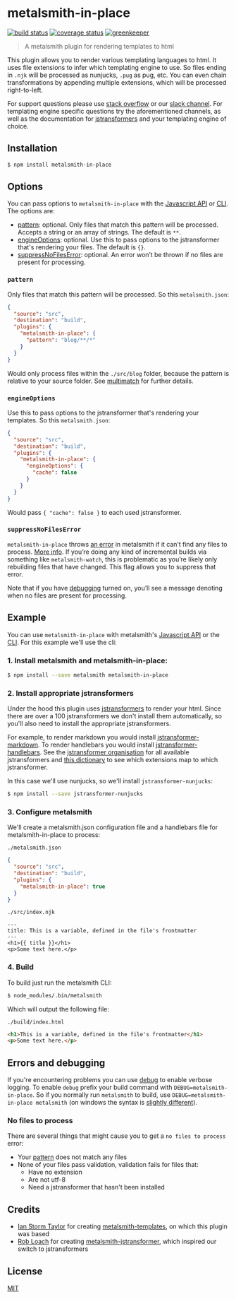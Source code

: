 # metalsmith-in-place

[![build status][build-badge]][build-url]
[![coverage status][coverage-badge]][coverage-url]
[![greenkeeper][greenkeeper-badge]][greenkeeper-url]

> A metalsmith plugin for rendering templates to html

This plugin allows you to render various templating languages to html. It uses file extensions to
infer which templating engine to use. So files ending in `.njk` will be processed as nunjucks, `.pug` as pug, etc. You can even chain transformations by appending multiple extensions, which will be processed right-to-left.

For support questions please use [stack overflow][stackoverflow-url] or our [slack channel][slack-url]. For templating engine specific questions try the aforementioned channels, as well as the documentation for [jstransformers](https://github.com/jstransformers) and your templating engine of choice.

## Installation

```bash
$ npm install metalsmith-in-place
```

## Options

You can pass options to `metalsmith-in-place` with the [Javascript API](https://github.com/segmentio/metalsmith#api) or [CLI](https://github.com/segmentio/metalsmith#cli). The options are:

* [pattern](#pattern): optional. Only files that match this pattern will be processed. Accepts a string or an array of strings. The default is `**`.
* [engineOptions](#engineoptions): optional. Use this to pass options to the jstransformer that's rendering your files. The default is `{}`.
* [suppressNoFilesError](#suppressNoFilesError): optional. An error won’t be thrown if no files are present for processing. 

### `pattern`

Only files that match this pattern will be processed. So this `metalsmith.json`:

```json
{
  "source": "src",
  "destination": "build",
  "plugins": {
    "metalsmith-in-place": {
      "pattern": "blog/**/*"
    }
  }
}
```

Would only process files within the `./src/blog` folder, because the pattern is
relative to your source folder. See [multimatch](https://github.com/sindresorhus/multimatch)
for further details.

### `engineOptions`

Use this to pass options to the jstransformer that's rendering your templates. So this
`metalsmith.json`:

```json
{
  "source": "src",
  "destination": "build",
  "plugins": {
    "metalsmith-in-place": {
      "engineOptions": {
        "cache": false
      }
    }
  }
}
```

Would pass `{ "cache": false }` to each used jstransformer.

### `suppressNoFilesError`

`metalsmith-in-place` throws [an error](#no-files-to-process) in metalsmith if it can’t find any files to process. [More info](https://github.com/metalsmith/metalsmith-in-place/pull/151). If you’re doing any kind of incremental builds via something like `metalsmith-watch`, this is problematic as you’re likely only rebuilding files that have changed. This flag allows you to suppress that error.

Note that if you have [debugging](#errors-and-debugging) turned on, you’ll see a message denoting when no files are present for processing.

## Example

You can use `metalsmith-in-place` with metalsmith's
[Javascript API](https://github.com/segmentio/metalsmith#api) or the
[CLI](https://github.com/segmentio/metalsmith#cli). For this example we'll use the cli:

### 1. Install metalsmith and metalsmith-in-place:

```bash
$ npm install --save metalsmith metalsmith-in-place
```

### 2. Install appropriate jstransformers

Under the hood this plugin uses [jstransformers](https://github.com/jstransformers/jstransformer)
to render your html. Since there are over a 100 jstransformers we don't install them automatically,
so you'll also need to install the appropriate jstransformers. 

For example, to render markdown you would install [jstransformer-markdown](https://github.com/jstransformers/jstransformer-markdown). To render
handlebars you would install
[jstransformer-handlebars](https://github.com/jstransformers/jstransformer-handlebars). See the
[jstransformer organisation](https://github.com/jstransformers) for all available jstransformers and
[this dictionary](https://github.com/jstransformers/inputformat-to-jstransformer/blob/master/dictionary.json)
to see which extensions map to which jstransformer.
  
In this case we'll use nunjucks, so we'll install `jstransformer-nunjucks`:

```bash
$ npm install --save jstransformer-nunjucks
```

### 3. Configure metalsmith

We'll create a metalsmith.json configuration file and a handlebars file for metalsmith-in-place to
process:

`./metalsmith.json`

```json
{
  "source": "src",
  "destination": "build",
  "plugins": {
    "metalsmith-in-place": true
  }
}
```

`./src/index.njk`

```nunjucks
---
title: This is a variable, defined in the file's frontmatter
---
<h1>{{ title }}</h1>
<p>Some text here.</p>
```

### 4. Build

To build just run the metalsmith CLI:

```bash
$ node_modules/.bin/metalsmith
```

Which will output the following file:

`./build/index.html`

```html
<h1>This is a variable, defined in the file's frontmatter</h1>
<p>Some text here.</p>
```

## Errors and debugging

If you're encountering problems you can use [debug](https://www.npmjs.com/package/debug) to enable verbose logging. To enable `debug` prefix your build command with `DEBUG=metalsmith-in-place`. So if you normally run `metalsmith` to build, use `DEBUG=metalsmith-in-place metalsmith` (on windows the syntax is [slightly different](https://www.npmjs.com/package/debug#windows-note)).

### No files to process

There are several things that might cause you to get a `no files to process` error:

* Your [pattern](#pattern) does not match any files
* None of your files pass validation, validation fails for files that:
  * Have no extension
  * Are not utf-8
  * Need a jstransformer that hasn't been installed

## Credits

* [Ian Storm Taylor](https://github.com/ianstormtaylor) for creating [metalsmith-templates](https://github.com/segmentio/metalsmith-templates), on which this plugin was based
* [Rob Loach](https://github.com/RobLoach) for creating [metalsmith-jstransformer](https://github.com/RobLoach/metalsmith-jstransformer), which inspired our switch to jstransformers

## License

[MIT](https://ismay.mit-license.org/)

[build-badge]: https://travis-ci.org/ismay/metalsmith-in-place.svg?branch=master
[build-url]: https://travis-ci.org/ismay/metalsmith-in-place
[greenkeeper-badge]: https://badges.greenkeeper.io/ismay/metalsmith-in-place.svg
[greenkeeper-url]: https://greenkeeper.io/
[coverage-badge]: https://coveralls.io/repos/github/ismay/metalsmith-in-place/badge.svg?branch=master
[coverage-url]: https://coveralls.io/github/ismay/metalsmith-in-place?branch=master
[slack-url]: http://metalsmith-slack.herokuapp.com/
[stackoverflow-url]: http://stackoverflow.com/questions/tagged/metalsmith

